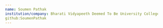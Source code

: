 ```yaml
---
name: Soumen Pathak
institution/company: Bharati Vidyapeeth Deemed To Be University College Of enginnering Pune
github:SoumenPathak
---
```


